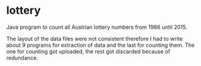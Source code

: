 # lottery
Java program to count all Austrian lottery numbers from 1986 until 2015.

The layout of the data files were not consistent therefore
I had to write about 9 programs for extraction of data and the last for counting them.
The one for counting got uploaded, the rest got discarded because of redundance.
